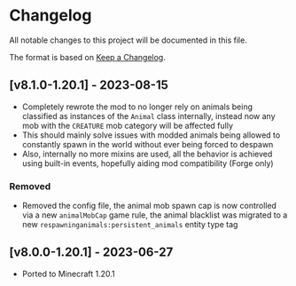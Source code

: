 # Changelog
All notable changes to this project will be documented in this file.

The format is based on [Keep a Changelog].

## [v8.1.0-1.20.1] - 2023-08-15
- Completely rewrote the mod to no longer rely on animals being classified as instances of the `Animal` class internally, instead now any mob with the `CREATURE` mob category will be affected fully
- This should mainly solve issues with modded animals being allowed to constantly spawn in the world without ever being forced to despawn
- Also, internally no more mixins are used, all the behavior is achieved using built-in events, hopefully aiding mod compatibility (Forge only)
### Removed
- Removed the config file, the animal mob spawn cap is now controlled via a new `animalMobCap` game rule, the animal blacklist was migrated to a new `respawninganimals:persistent_animals` entity type tag

## [v8.0.0-1.20.1] - 2023-06-27
- Ported to Minecraft 1.20.1

[Keep a Changelog]: https://keepachangelog.com/en/1.0.0/
